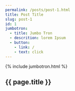 ```yaml
---
permalink: /posts/post-1.html
title: Post Title
slug: post-1
id: 1
jumbotron:
  - title: Jumbo Tron
  - descrition: lorem Ipsum
  - button:
    - link: /
    - text: click
---
```

{% include jumbotron.html %}
<section class="sec-p-1">
  <div class="container">
    <h2> {{ page.title }} </h2>
  </div>
</section>

